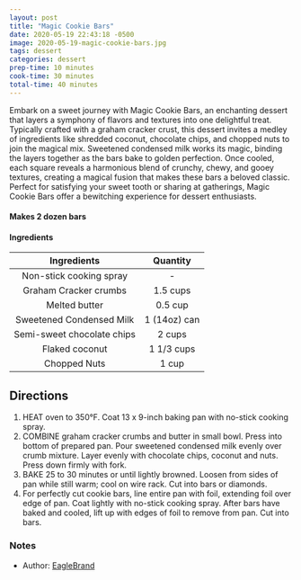 ```yaml
---
layout: post
title: "Magic Cookie Bars"
date: 2020-05-19 22:43:18 -0500
image: 2020-05-19-magic-cookie-bars.jpg
tags: dessert
categories: dessert
prep-time: 10 minutes
cook-time: 30 minutes
total-time: 40 minutes
---
```


Embark on a sweet journey with Magic Cookie Bars, an enchanting dessert that layers a symphony of flavors and textures into one delightful treat. Typically crafted with a graham cracker crust, this dessert invites a medley of ingredients like shredded coconut, chocolate chips, and chopped nuts to join the magical mix. Sweetened condensed milk works its magic, binding the layers together as the bars bake to golden perfection. Once cooled, each square reveals a harmonious blend of crunchy, chewy, and gooey textures, creating a magical fusion that makes these bars a beloved classic. Perfect for satisfying your sweet tooth or sharing at gatherings, Magic Cookie Bars offer a bewitching experience for dessert enthusiasts.

#### Makes 2 dozen bars

#### Ingredients

|         Ingredients        |   Quantity   |
|:--------------------------:|:------------:|
|   Non-stick cooking spray  |       -      |
|    Graham Cracker crumbs   |   1.5 cups   |
|        Melted butter       |    0.5 cup   |
|  Sweetened Condensed Milk  | 1 (14oz) can |
| Semi-sweet chocolate chips |    2 cups    |
|       Flaked coconut       |  1 1/3 cups  |
|        Chopped Nuts        |     1 cup    |

## Directions

1. HEAT oven to 350°F. Coat 13 x 9-inch baking pan with no-stick cooking spray.
2. COMBINE graham cracker crumbs and butter in small bowl. Press into bottom of prepared pan. Pour sweetened condensed milk evenly over crumb mixture. Layer evenly with chocolate chips, coconut and nuts. Press down firmly with fork.
3. BAKE 25 to 30 minutes or until lightly browned. Loosen from sides of pan while still warm; cool on wire rack. Cut into bars or diamonds.
4. For perfectly cut cookie bars, line entire pan with foil, extending foil over edge of pan. Coat lightly with no-stick cooking spray. After bars have baked and cooled, lift up with edges of foil to remove from pan. Cut into bars.


### Notes
* Author: [EagleBrand](https://www.allrecipes.com/recipe/63959/magic-cookie-bars-from-eagle-brand/)

